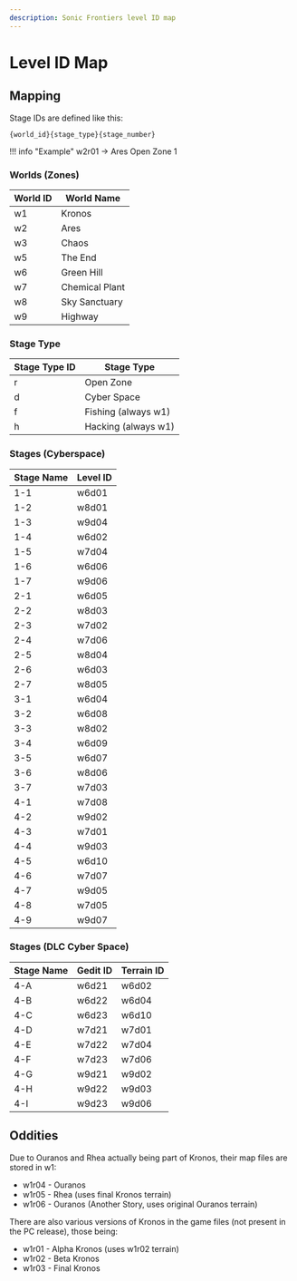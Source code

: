 ```yaml
---
description: Sonic Frontiers level ID map
---
```


# Level ID Map

## Mapping
Stage IDs are defined like this:
```
{world_id}{stage_type}{stage_number}
```
!!! info "Example"
    w2r01 -> Ares Open Zone 1

### Worlds (Zones)

World ID | World Name
-------- | -----------
w1       | Kronos
w2       | Ares
w3       | Chaos
w5       | The End
w6       | Green Hill
w7       | Chemical Plant
w8       | Sky Sanctuary
w9       | Highway

### Stage Type

Stage Type ID | Stage Type
------------- | -----------
r             | Open Zone
d             | Cyber Space
f             | Fishing (always w1)
h             | Hacking (always w1)

### Stages (Cyberspace)

Stage Name | Level ID
---------- | -----------
1-1        | w6d01
1-2        | w8d01
1-3        | w9d04
1-4        | w6d02
1-5        | w7d04
1-6        | w6d06
1-7        | w9d06
2-1        | w6d05
2-2        | w8d03
2-3        | w7d02
2-4        | w7d06
2-5        | w8d04
2-6        | w6d03
2-7        | w8d05
3-1        | w6d04
3-2        | w6d08
3-3        | w8d02
3-4        | w6d09
3-5        | w6d07
3-6        | w8d06
3-7        | w7d03
4-1        | w7d08
4-2        | w9d02
4-3        | w7d01
4-4        | w9d03
4-5        | w6d10
4-6        | w7d07
4-7        | w9d05
4-8        | w7d05
4-9        | w9d07

### Stages (DLC Cyber Space)

Stage Name | Gedit ID  | Terrain ID
---------- | --------- | ---------
4-A        | w6d21     | w6d02
4-B        | w6d22     | w6d04
4-C        | w6d23     | w6d10
4-D        | w7d21     | w7d01
4-E        | w7d22     | w7d04
4-F        | w7d23     | w7d06
4-G        | w9d21     | w9d02
4-H        | w9d22     | w9d03
4-I        | w9d23     | w9d06

## Oddities
Due to Ouranos and Rhea actually being part of Kronos, their map files are stored in w1:

- w1r04 - Ouranos
- w1r05 - Rhea (uses final Kronos terrain)
- w1r06 - Ouranos (Another Story, uses original Ouranos terrain)

There are also various versions of Kronos in the game files (not present in the PC release), those being:

- w1r01 - Alpha Kronos (uses w1r02 terrain)
- w1r02 - Beta Kronos
- w1r03 - Final Kronos
